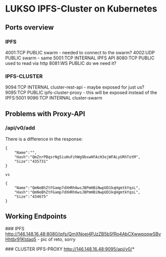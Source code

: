 # LUKSO IPFS-Cluster on Kubernetes

## Ports overview
### IPFS
4001:TCP  PUBLIC      swarm - needed to connect to the swarm?
4002:UDP  PUBLIC      swarm - same
5001:TCP  INTERNAL    IPFS API
8080:TCP  PUBLIC      used to read via http
8081:WS   PUBLIC      do we need it?

### IPFS-CLUSTER
9094:TCP INTERNAL         cluster-rest-api - maybe exposed for just us?
9095:TCP PUBLIC         ipfs-cluster-proxy - this will be exposed instead of the IPFS:5001
9096:TCP INTERNAL       cluster-swarm 

## Problems with Proxy-API
### /api/v0/add
There is a difference in the response:
```
{
    "Name":"",
    "Hash":"QmZnrPBqsrNg5iuHuFzhWg9bxwHFAcH3ojWFALyURhTotM",
    "Size":"435731"
}

vs

{
    "Name":"QmNeBhZtFGamp7dXHRh6wsJBPmHBiNwpUD1kqHgmtkYqsL",
    "Hash":"QmNeBhZtFGamp7dXHRh6wsJBPmHBiNwpUD1kqHgmtkYqsL",
    "Size":"434675"
}
```

## Working Endpoints
### IPFS
http://146.148.16.48:8080/ipfs/QmXNoej4PJzZB5bSfRo4AbCXwwpopwSBvHhtbr91Ktdaq5 - pic of reto, sorry

### CLUSTER IPFS-PROXY
http://146.148.16.48:9095/api/v0/*
